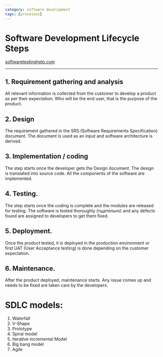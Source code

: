 ```yaml
---
category: software development
tags: [processes]
---
```


# Software Development Lifecycle Steps

[softwaretestinghelp.com](https://www.softwaretestinghelp.com/software-development-life-cycle-sdlc/)

---

## 1. Requirement gathering and analysis

All relevant information is collected from the customer to develop a product as per their expectation. Who will be the end user, that is the purpose of the product.

## 2. Design

The requirement gathered in the SRS (Software Requirements Specification) document. The document is used as an input and software architecture is derived.

## 3. Implementation / coding

The step starts once the developer gets the Design document. The design is translated into source code. All the components of the software are implemented.

## 4. Testing.

The step starts once the coding is complete and the modules are released for testing. The software is tested thoroughly (тщательно) and any defects found are assigned to developers to get them fixed.

## 5. Deployment.

Once the product tested, it is deployed in the production environment or first UAT (User Acceptance testing) is done depending on the customer expectation.

## 6. Maintenance.

After the product deployed, maintenance starts. Any issue comes up and needs to be fixed are taken care by the developers.

# SDLC models:

1. Waterfall
2. V-Shape
3. Prototype
4. Spiral model
5. Iterative incremental Model
6. Big bang model
7. Agile
